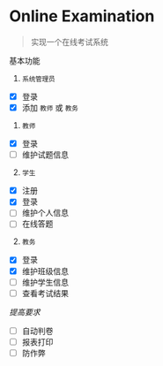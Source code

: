# Online Examination

> 实现一个在线考试系统

基本功能
1. `系统管理员`
  - [x] 登录
  - [x] 添加 `教师` 或 `教务`
1. `教师` 
  - [x] 登录
  - [ ] 维护试题信息
2. `学生` 
  - [x] 注册
  - [x] 登录
  - [ ] 维护个人信息
  - [ ] 在线答题
2. `教务`
  - [x] 登录
  - [x] 维护班级信息
  - [ ] 维护学生信息
  - [ ] 查看考试结果

*提高要求*
 - [ ] 自动判卷
 - [ ] 报表打印
 - [ ] 防作弊